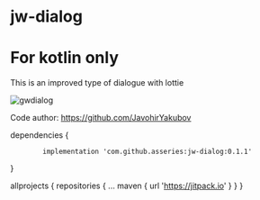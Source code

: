 # jw-dialog

# For kotlin only

This is an improved type of dialogue with lottie

![gwdialog](https://user-images.githubusercontent.com/98321734/150848045-497f435b-8e98-4cee-9baa-8a0992448d1b.gif)


Code author: https://github.com/JavohirYakubov

dependencies {

	        implementation 'com.github.asseries:jw-dialog:0.1.1'
}
  
  
  allprojects {
		repositories {
			...
			maven { url 'https://jitpack.io' }
		}
	}


